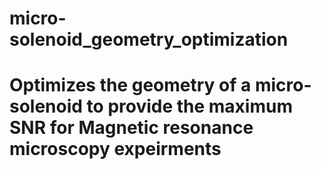 # micro-solenoid_geometry_optimization

# Optimizes the geometry of a micro-solenoid to provide the maximum SNR for Magnetic resonance microscopy expeirments

